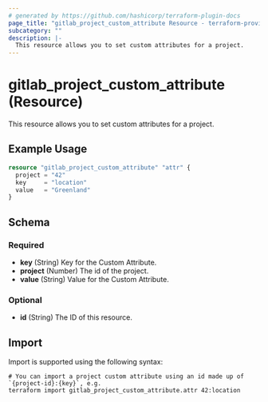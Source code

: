 ```yaml
---
# generated by https://github.com/hashicorp/terraform-plugin-docs
page_title: "gitlab_project_custom_attribute Resource - terraform-provider-gitlab"
subcategory: ""
description: |-
  This resource allows you to set custom attributes for a project.
---
```


# gitlab_project_custom_attribute (Resource)

This resource allows you to set custom attributes for a project.

## Example Usage

```terraform
resource "gitlab_project_custom_attribute" "attr" {
  project = "42"
  key     = "location"
  value   = "Greenland"
}
```

<!-- schema generated by tfplugindocs -->
## Schema

### Required

- **key** (String) Key for the Custom Attribute.
- **project** (Number) The id of the project.
- **value** (String) Value for the Custom Attribute.

### Optional

- **id** (String) The ID of this resource.

## Import

Import is supported using the following syntax:

```shell
# You can import a project custom attribute using an id made up of `{project-id}:{key}`, e.g.
terraform import gitlab_project_custom_attribute.attr 42:location
```

